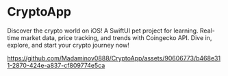 # CryptoApp
Discover the crypto world on iOS! A SwiftUI pet project for learning. Real-time market data, price tracking, and trends with Coingecko API. Dive in, explore, and start your crypto journey now!




https://github.com/Madaminov0888/CryptoApp/assets/90606773/b468e311-2870-424e-a837-cf809774e5ca

